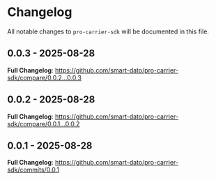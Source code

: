 # Changelog

All notable changes to `pro-carrier-sdk` will be documented in this file.

## 0.0.3 - 2025-08-28

**Full Changelog**: https://github.com/smart-dato/pro-carrier-sdk/compare/0.0.2...0.0.3

## 0.0.2 - 2025-08-28

**Full Changelog**: https://github.com/smart-dato/pro-carrier-sdk/compare/0.0.1...0.0.2

## 0.0.1 - 2025-08-28

**Full Changelog**: https://github.com/smart-dato/pro-carrier-sdk/commits/0.0.1
